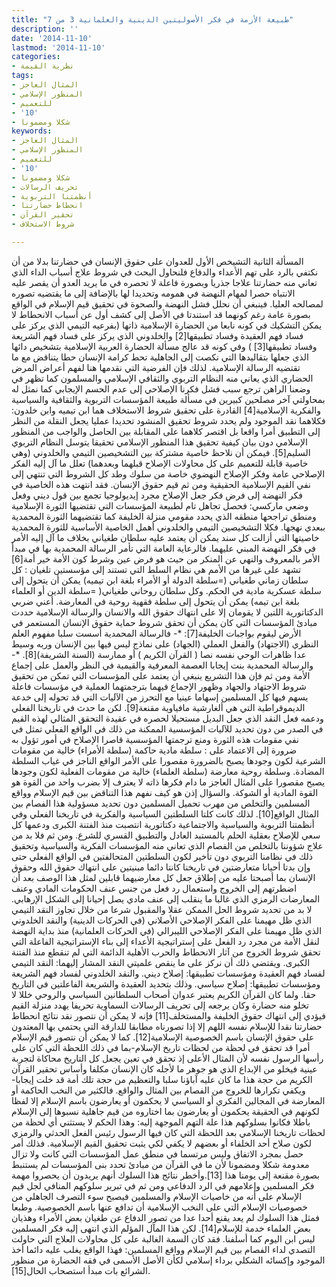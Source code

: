 ```yaml
---
title: "طبيعة الأزمة في فكر الأصوليتين الدينية والعلمانية 3 من 7"
description: ''
date: '2014-11-10'
lastmod: '2014-11-10'
categories:
- نظرية القيمة
tags:
- المثال العاجز
- المنظور الإسلامي
- للتعميم
- '10'
- شكلا ومضمونا
keywords:
- المثال العاجز
- المنظور الإسلامي
- للتعميم
- '10'
- شكلا ومضمونا
- تحريف الرسالات
- أنظمتنا التربوية
- انحطاط حضارتنا
- تحقير القرآن
- شروط الاستخلاف

---
```

 المسألة الثانية التشيخص الأول للعدوان على حقوق الإنسان في حضارتنا بدلا من أن نكتفي بالرد على تهم الأعداء والدفاع فلنحاول البحث في شروط علاج أسباب الداء الذي تعاني منه حضارتنا علاجا جذريا وبصورة فاعلة لا تحصره في ما يريد العدو أن يقصر عليه الانتباه حصرا لمهام النهضة في همومه وتحديدا لها بالإضافة إلى ما يقتضيه تصوره لمصالحه العليا. فينبغي أن نحلل فشل النهضة والصحوة في تحقيق قيم الإسلام في الواقع بصورة عامة رغم كونهما قد استندتا في الأصل إلى كشف أول عن أسباب الانحطاط لا يمكن التشكيك في كونه نابعا من الحضارة الإسلامية ذاتها (بفرعيه التيمي الذي يركز على فساد فهم العقيدة وفساد تطبيقها[2] والخلدوني الذي يركز على فساد فهم الشريعة وفساد تطبيقها[3] ) وفي كونه قد عالج مسألة الحضارة العربية الإسلامية بتشخيص دائها الذي جعلها بتقاليدها التي نكصت إلى الجاهلية تحط كرامة الإنسان حطا يتناقض مع ما تقتضيه الرسالة الإسلامية. لذلك فإن الفرضية التي نقدمها هنا لفهم أعراض المرض الحضاري الذي يعاني منه النظام التربوي والثقافي الإسلامي والمسلمون كما تظهر في وضعنا الراهن ترجع سبب فشل فكرنا الإصلاحي إلى عدم الحسم الإيجابي كما نمثل له بمحاولتي آخر مصلحين كبيرين في مسألة طبيعة المؤسسات التربوية والثقافية والسياسية والفكرية الإسلامية[4] القادرة على تحقيق شروط الاستخلاف هما ابن تيميه وابن خلدون: فكلاهما نقد الموجود ولم يحدد شروط تحقيق المنشود تحديدا عمليا يجعل النقلة من النظر إلى التطبيق أمرا واقعا بل اقتصر كلاهما على المقابلة بين الحاصل والواجب من المنظور الإسلامي دون بيان كيفية تحقيق هذا المنظور الإسلامي تحقيقا يتوسل النظام التربوي السليم[5]. فيمكن أن نلاحظ خاصية مشتركة بين التشخيصين التيمي والخلدوني (وهي خاصية قابلة للتعميم على كل محاولات الإصلاح قبلهما وبعدهما) تعلل ما آل إليه الفكر الإصلاحي عامة وفكر الإصلاح النهضوي خاصة من سلوك وطد كل الشروط التي تنتهي إلى نفي القيم الإسلامية الحقيقية ومن ثم قيم حقوق الإنسان. فقد انتهت هذه الخاصية في فكر النهضة إلى فرض فكر جعل الإصلاح مجرد إيديولوجيا تجمع بين قول ديني وفعل وضعي ماركسي: فحصل تجاهل تام لطبيعة المؤسسات التي تقتضيها الثورة الإسلامية ومنطق تراجحها منطقه الذي يحدد مقومي منزلة الخليفة كما تقتضيهما الثورة المحمدية ببعدي نهجها. فكلا التشخيصين التيمي والخلدوني أهمل الخاصية الأساسية للثورة المحمدية خاصيتها التي أزالت كل سند يمكن أن يعتمد عليه سلطان طغياني بخلاف ما آل إليه الأمر في فكر النهضة المبني عليهما. فالرعاية العامة التي تأمر الرسالة المحمدية بها في مبدأ الأمر بالمعروف والنهي عن المنكر من حيث هو فرض عين وشرط كون الأمة خير أمة[6] تشهد على غيرها من الأمم هي نظام السلط التي تستند إلى مؤسستين تلغيان : كل سلطان زماني طغياني (=سلطة الدولة أو الأمراء بلغة ابن تيميه) يمكن أن يتحول إلى سلطة عسكرية مادية في الحكم. وكل سلطان روحاني طغياني( =سلطة الدين أو العلماء بلغة ابن تيمه) يمكن أن يتحول إلى سلطة فقهية روحية في المعارضة. أعني ضربي الدكتاتورية اللتين لا يقومان إلا على انتهاك حقوق الله والانسان والرسالة الإسلامية حددت مبادئ المؤسسات التي كان يمكن أن تحقق شروط حماية حقوق الإنسان المستعمر في الأرض ليقوم بواجبات الخليفة[7]: \*- فالرسالة المحمدية أسست سلبا مفهوم العلم النظري (الاجتهاد) والفعل العملي (الجهاد) على نماذج ليس فيها بين الإنسان وربه وسيط عدا ظاهرات الوحي نفسه نصا ( القرآن الكريم ) أو ممارسة (السنة الشريفة)[8]. \*- والرسالة المحمدية بنت إيجابا العصمة المعرفية والقيمية في النظر والعمل على إجماع الأمة ومن ثم فإن هذا التشريع ينبغي أن يعتمد على المؤسسات التي تمكن من تحقيق شروط الاجتهاد والجهاد وظهور الإجماع فيهما بترجمتهما العملية في مؤسسات فاعلة يسهم فيها كل المسلمين إسهاما عينيا مع التحرز من الآليات التي قد تحوله إلى خدعة الديموقراطية التي هي ألغارشية مافياوية مقنعة[9]. لكن ما حدث في تاريخنا الفعلي ودعمه فعل النقد الذي جعل البديل مستحيلا لحصره في عقيدة التحقق المثالي لهذه القيم في الصدر من دون تحديد للآليات المؤسسية الممكنة من ذلك في الواقع الفعلي تمثل في نفي مقومات هذه الثورة ومنع ترجمتها المؤسسية قاصرا الإصلاح في أمور تؤول به ضرورة إلى الاعتماد على : سلطة مادية حاكمة (سلطة الأمراء) خالية من مقومات الشرعية لكون وجودها يصبح بالضرورة مقصورا على الأمر الواقع الناجز في غياب السلطة المضادة. وسلطة روحية معارضة (سلطة العلماء) خالية من مقومات الفعلية لكون وجودها يصبح مقصورا على المثال العاجز ما دام فكرها ذاته لا يعترف إلا بضرب واحد من القوة هو القوة المادية أو الشوكة. والسؤال إذن هو كيف نفهم هذا التناقض بين قيم الإسلام وواقع المسلمين والتخلص من مهرب تحميل المسلمين دون تحديد مسؤولية هذا الفصام بين المثال الواقع[10]. لذلك كانت كلتا السلطتين السياسية والفكرية في تاريخنا الفعلي وفي أنظمتنا التربوية والسياسية والاجتماعية دكتاتورية انتصبت منذ الفتنة الكبرى ودعمها كل سعي للإصلاح بعقلية الحلم بالمستبد العادل والتطبيق القسري للشرع. ومن ثم فلا بد من علاج شؤوننا بالتخلص من الفصام الذي تعاني منه المؤسسات الفكرية والسياسية وتحقيق ذلك في نظامنا التربوي دون تأخير لكون السلطتين المتحالفتين في الواقع الفعلي حتى وإن بدتا أحيانا متعارضتين في تاريخنا كانتا دائما مبنيتين على انتهاك حقوق الله وحقوق الإنسان بما أصبحتا عليه من إطلاق جعل كل معارضيهما قابلين لمثل هذا الوصف بعد أن اضطرتهم إلى الخروج واستعمال رد فعل من جنس عنف الحكومات المادي وعنف المعارضات الرمزي الذي غالبا ما ينقلب إلى عنف مادي يصل إحيانا إلى الشكل الإرهابي. لا بد من تحديد شروط الحل الممكن عقلا والمقبول شرعا من خلال تجاوز النقد التيمي الذي ظل مهيمنا على الفكر الإصلاحي الأصلاني (في الحركات الدينية) والنقد الخلدوني الذي ظل مهيمنا على الفكر الإصلاحي الليبرالي (في الحركات العلمانية) منذ بداية النهضة لنقل الأمة من مجرد رد الفعل على إستراتيجية الأعداء إلى بناء الإستراتيجية الفاعلة التي تحقق شروط الخروج من آثار الانحطاط والحرب الأهلية الدائمة التي لم تنقطع منذ الفتنة الكبرى. ويقتضي ذلك أن نركز على ما ينقص علميتي النقد المشار إليهما: النقد التيمي لفساد فهم العقيدة ومؤسسات تطبيقها: إصلاح ديني. والنقد الخلدوني لفساد فهم الشريعة ومؤسسات تطبيقها: إصلاح سياسي. وذلك بتحديد العقيدة والشريعة الفاعلتين في التاريخ حقا. ولما كان القرآن الكريم يعتبر عدوان أصحاب السلطانين السياسي والروحي خللا لا تخلو منه حضارة وكان يرجعه إلى تحريف الرسالات السماوية تحريفا يهدد منزلة القيم فيؤدي إلى انتهاك حقوق الخليفة والمستخلف[11] فإنه لا يمكن أن نتصور نقد نتائج انحطاط حضارتنا نقدا للإسلام نفسه اللهم إلا إذا تصورناه مطابقا للدارقة التي يحتمي بها المعتدون على حقوق الإنسان باسم الخصوصية الإسلامية[12]. كما لا يمكن أن نتصور قيم الإسلام أمرا قد تحقق في لحظة من لحظات تاريخ الإسلام-بما في ذلك اللحظة التي كان على رأسها الرسول نفسه لأن المثال الأعلى إذ تحقق في تعين يجعل كل التاريخ محاكاة لتجربة عينية فيخلو من الإبداع الذي هو جوهر ما لأجله كان الإنسان مكلفا وأساس تحقير القرآن الكريم من حجة هذا ما كان عليه آباؤنا سلبا والتعظيم من حجة تلك أمة قد خلت إيجابا- ويكفي تكرارها للخروج من الفصام بين المثال والواقع. فالكثير من النخب الحاكمة أو المعارضة في المجالين الفكري أو السياسي لا يحكمون أو يعارضون باسم الإسلام إلا لفظا لكونهم في الحقيقة يحكمون أو يعارضون بما اختاروه من قيم جاهلية نسبوها إلى الإسلام باطلا فكانوا بسلوكهم هذا علة التهم الموجهة إليه: وهذا الحكم لا يستثني أي لحظة من لحظات تاريخنا الإسلامي بعد اللحظة التي كان فيها الرسول رئيس الفعل الحدثي والرمزي لكون صلاح أحد الخلفاء أو بعضهم لا يكفي لكي يثبت تحقيق القيم الإسلامية. فذلك أمر حصل بمجرد الاتفاق وليس مرتسما في منطق عمل المؤسسات التي كانت ولا تزال معدومة شكلا ومضمونا لأن ما في القرآن من مبادئ تحدد بنى المؤسسات لم يستنبط بصورة مقنعة إلى يومنا هذا [13].وأخطر نتائج هذا السلوك أنهم يريدون أن يحصروا مهمة فكر المسلمين وإعلامهم في الرد الدفاعي ومن ثم في تبرير سلوكهم المنافي لجل قيم الإسلام على أنه من خاصيات الإسلام والمسلمين فيصبح سوء التصرف الجاهلي من خصوصيات الإسلام التي على النخب الإسلامية أن تدافع عنها باسم الخصوصية. وطبعا فمثل هذا السلوك لم يعد يقنع أحدا عدا من تصور الدفاع عن طغيان بعض الأمراء وهذيان بعض العلماء خدمة للإسلام[14]. لكن هذا المآل المؤلم الذي انتهى إليه فكر المسلمين ليس ابن اليوم كما أسلفنا. فقد كان السمة الغالبة على كل محاولات العلاج التي حاولت التصدي لداء الفصام بين قيم الإسلام وواقع المسلمين: فهذا الواقع يغلب عليه دائما أخذ الموجود وإكسائه الشكلي برداء إسلامي لكأن الأصل الأسمى في فقه الحضارة من منظور الشرائع بات مبدأ استصحاب الحال[15].

###
